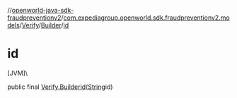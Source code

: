 //[openworld-java-sdk-fraudpreventionv2](../../../../index.md)/[com.expediagroup.openworld.sdk.fraudpreventionv2.models](../../index.md)/[Verify](../index.md)/[Builder](index.md)/[id](id.md)

# id

[JVM]\

public final [Verify.Builder](index.md)[id](id.md)([String](https://docs.oracle.com/javase/8/docs/api/java/lang/String.html)id)
